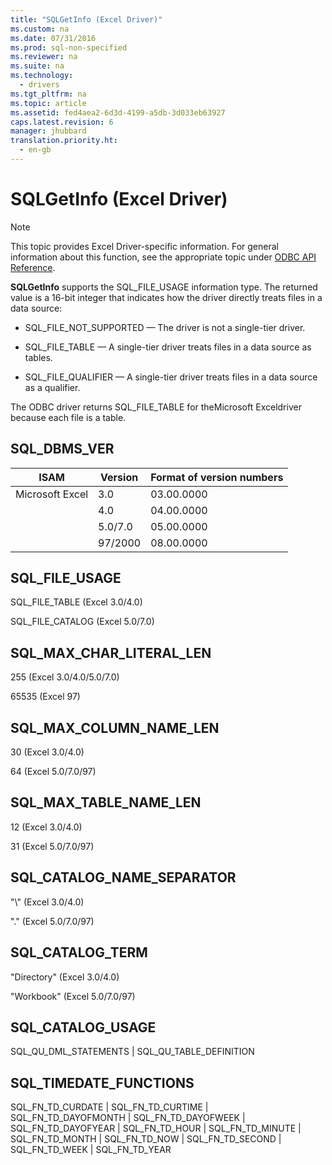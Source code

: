 ```yaml
---
title: "SQLGetInfo (Excel Driver)"
ms.custom: na
ms.date: 07/31/2016
ms.prod: sql-non-specified
ms.reviewer: na
ms.suite: na
ms.technology: 
  - drivers
ms.tgt_pltfrm: na
ms.topic: article
ms.assetid: fed4aea2-6d3d-4199-a5db-3d033eb63927
caps.latest.revision: 6
manager: jhubbard
translation.priority.ht: 
  - en-gb
---
```

# SQLGetInfo (Excel Driver)
> [!NOTE]  
>  This topic provides Excel Driver-specific information. For general information about this function, see the appropriate topic under [ODBC API Reference](../content/ODBC-API-Reference.md).  
  
 **SQLGetInfo** supports the SQL_FILE_USAGE information type. The returned value is a 16-bit integer that indicates how the driver directly treats files in a data source:  
  
-   SQL_FILE_NOT_SUPPORTED — The driver is not a single-tier driver.  
  
-   SQL_FILE_TABLE — A single-tier driver treats files in a data source as tables.  
  
-   SQL_FILE_QUALIFIER — A single-tier driver treats files in a data source as a qualifier.  
  
 The ODBC driver returns SQL_FILE_TABLE for theMicrosoft Exceldriver because each file is a table.  
  
## SQL_DBMS_VER  
  
|ISAM|Version|Format of version numbers|  
|----------|-------------|-------------------------------|  
|Microsoft Excel|3.0|03.00.0000|  
||4.0|04.00.0000|  
||5.0/7.0|05.00.0000|  
||97/2000|08.00.0000|  
  
## SQL_FILE_USAGE  
 SQL_FILE_TABLE (Excel 3.0/4.0)  
  
 SQL_FILE_CATALOG (Excel 5.0/7.0)  
  
## SQL_MAX_CHAR_LITERAL_LEN  
 255 (Excel 3.0/4.0/5.0/7.0)  
  
 65535 (Excel 97)  
  
## SQL_MAX_COLUMN_NAME_LEN  
 30 (Excel 3.0/4.0)  
  
 64 (Excel 5.0/7.0/97)  
  
## SQL_MAX_TABLE_NAME_LEN  
 12 (Excel 3.0/4.0)  
  
 31 (Excel 5.0/7.0/97)  
  
## SQL_CATALOG_NAME_SEPARATOR  
 "\\" (Excel 3.0/4.0)  
  
 "." (Excel 5.0/7.0/97)  
  
## SQL_CATALOG_TERM  
 "Directory" (Excel 3.0/4.0)  
  
 "Workbook" (Excel 5.0/7.0/97)  
  
## SQL_CATALOG_USAGE  
 SQL_QU_DML_STATEMENTS &#124; SQL_QU_TABLE_DEFINITION  
  
## SQL_TIMEDATE_FUNCTIONS  
 SQL_FN_TD_CURDATE &#124;  SQL_FN_TD_CURTIME &#124;  SQL_FN_TD_DAYOFMONTH &#124;  SQL_FN_TD_DAYOFWEEK &#124; SQL_FN_TD_DAYOFYEAR &#124;  SQL_FN_TD_HOUR &#124; SQL_FN_TD_MINUTE &#124; SQL_FN_TD_MONTH &#124;  SQL_FN_TD_NOW &#124; SQL_FN_TD_SECOND &#124; SQL_FN_TD_WEEK &#124; SQL_FN_TD_YEAR